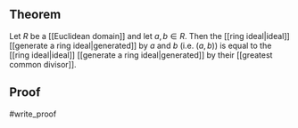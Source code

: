 ## Theorem
Let $R$ be a [[Euclidean domain]] and let $a,b\in R$. Then the [[ring ideal|ideal]] [[generate a ring ideal|generated]] by $a$ and $b$ (i.e. $(a,b)$) is equal to the [[ring ideal|ideal]] [[generate a ring ideal|generated]] by their [[greatest common divisor]].
## Proof
#write_proof 